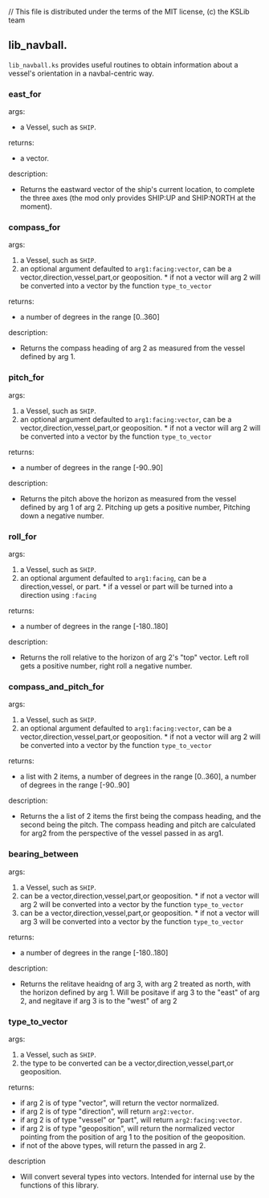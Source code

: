 // This file is distributed under the terms of the MIT license, (c) the KSLib team

## lib_navball.

``lib_navball.ks`` provides useful routines to obtain information about
a vessel's orientation in a navbal-centric way.

### east_for

args:
  * a Vessel, such as ``SHIP``.

returns:
  * a vector.

description:
  * Returns the eastward vector of the ship's current location, to
    complete the three axes (the mod only provides SHIP:UP and
    SHIP:NORTH at the moment).

### compass_for

args:
  1) a Vessel, such as ``SHIP``.
  2) an optional argument defaulted to ``arg1:facing:vector``, can be a vector,direction,vessel,part,or geoposition.
    * if not a vector will arg 2 will be converted into a vector by the function ``type_to_vector``

returns:
  * a number of degrees in the range [0..360]

description:
  * Returns the compass heading of arg 2 as measured from the vessel defined by arg 1.

### pitch_for

args:
  1) a Vessel, such as ``SHIP``.
  2) an optional argument defaulted to ``arg1:facing:vector``, can be a vector,direction,vessel,part,or geoposition.
    * if not a vector will arg 2 will be converted into a vector by the function ``type_to_vector``

returns:
  * a number of degrees in the range [-90..90]

description:
  * Returns the pitch above the horizon as measured from the vessel defined by arg 1 of arg 2.
    Pitching up gets a positive number, Pitching down a negative number.

### roll_for

args:
  1) a Vessel, such as ``SHIP``.
  2) an optional argument defaulted to ``arg1:facing``, can be a direction,vessel, or part.
    * if a vessel or part will be turned into a direction using ``:facing``

returns:
  * a number of degrees in the range [-180..180]

description:
  * Returns the roll relative to the horizon of arg 2's "top" vector.
    Left roll gets a positive number, right roll a negative number.
	
### compass_and_pitch_for 

args:
  1) a Vessel, such as ``SHIP``.
  2) an optional argument defaulted to ``arg1:facing:vector``, can be a vector,direction,vessel,part,or geoposition.
    * if not a vector will arg 2 will be converted into a vector by the function ``type_to_vector``
	
returns:
  * a list with 2 items, a number of degrees in the range [0..360], a number of degrees in the range [-90..90]
  
description:
  * Returns the a list of 2 items the first being the compass heading, and the second being the pitch.
    The compass heading and pitch are calculated for arg2 from the perspective of the vessel passed in as arg1.
	
### bearing_between

args:
  1) a Vessel, such as ``SHIP``.
  2) can be a vector,direction,vessel,part,or geoposition.
    * if not a vector will arg 2 will be converted into a vector by the function ``type_to_vector``
  3) can be a vector,direction,vessel,part,or geoposition.
    * if not a vector will arg 3 will be converted into a vector by the function ``type_to_vector``
	
returns:
  *  a number of degrees in the range [-180..180]
  
description:
  * Returns the relitave heaidng of arg 3, with arg 2 treated as north, with the horizon defined by arg 1.
    Will be positave if arg 3 to the "east" of arg 2, and negitave if arg 3 is to the "west" of arg 2


### type_to_vector

args:
  1) a Vessel, such as ``SHIP``.
  2) the type to be converted can be a vector,direction,vessel,part,or geoposition.
  
returns:
  * if arg 2 is of type "vector", will return the vector normalized.
  * if arg 2 is of type "direction", will return ``arg2:vector``.
  * if arg 2 is of type "vessel" or "part", will return ``arg2:facing:vector``.
  * if arg 2 is of type "geoposition", will return the normalized vector pointing from the position of arg 1 to the position of the geoposition.
  * if not of the above types, will return the passed in arg 2.
  
description
  * Will convert several types into vectors.
    Intended for internal use by the functions of this library.